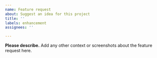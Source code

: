 ```yaml
---
name: Feature request
about: Suggest an idea for this project
title: ''
labels: enhancement
assignees: ''

---
```


**Please describe.**
Add any other context or screenshots about the feature request here.
